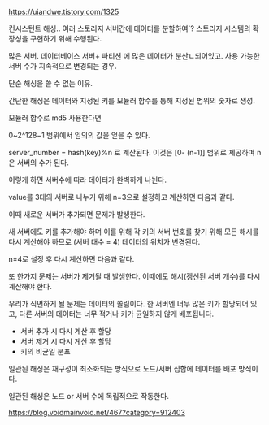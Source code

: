 https://uiandwe.tistory.com/1325


컨시스턴트 해싱.. 여러 스토리지 서버간에 데이터를 분할하여`? 스토리지 시스템의 확장성을 구현하기 위해 수행된다.

많은 서버. 데이터베이스 서버+ 파티션 에 많은 데이터가 분산ㄴ되어있고. 사용 가능한 서버 수가 지속적으로 변경되는 경우.


단순 해싱을 쓸 수 없는 이유.

간단한 해싱은 데이터와 지정된 키를 모듈러 함수를 통해 지정된 범위의 숫자로 생성.

모듈러 함수로 md5 사용한다면 

0~2^128−1 범위에서 임의의 값을 얻을 수 있다.



server_number = hash(key)%n 로 계산된다. 이것은 [0- (n-1)] 범위로 제공하며 n은 서버의 수가 된다.

이렇게 하면 서버수에 따라 데이터가 완벽하게 나뉜다.

value를 3대의 서버로 나누기 위해 n=3으로 설정하고 계산하면 다음과 같다.



이때 새로운 서버가 추가되면 문제가 발생한다.


새 서버에도 키를 추가해야 하며 이를 위해 각 키의 서버 번호를 찾기 위해 모든 해시를 다시 계산해야 하므로 (서버 대수 = 4) 데이터의 위치가 변경된다.

n=4로 설정 후 다시 계산하면 다음과 같다.




또 한가지 문제는 서버가 제거될 때 발생한다. 이때에도 해시(갱신된 서버 개수)를 다시 계산해야 한다.

우리가 직면하게 될 문제는 데이터의 쏠림이다. 한 서버엔 너무 많은 키가 할당되어 있고, 다른 서버의 데이터는 너무 적거나 키가 균일하지 않게 배포됩니다.



* 서버 추가 시 다시 계산 후 할당
* 서버 제거 시 다시 계산 후 할당
* 키의 비균일 분포


일관된 해싱은 재구성이 최소화되는 방식으로 노드/서버 집합에 데이터를 배포 방식이다.

일관된 해싱은 노드  or 서버 수에 독립적으로 작동한다.

https://blog.voidmainvoid.net/467?category=912403
